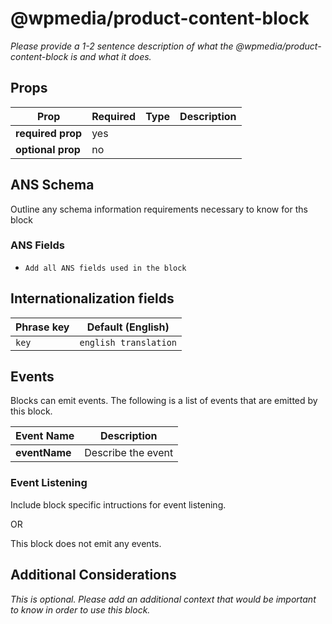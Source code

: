 # @wpmedia/product-content-block

_Please provide a 1-2 sentence description of what the @wpmedia/product-content-block is and what it does._

## Props

| **Prop**          | **Required** | **Type** | **Description** |
| ----------------- | ------------ | -------- | --------------- |
| **required prop** | yes          |          |                 |
| **optional prop** | no           |          |                 |

## ANS Schema

Outline any schema information requirements necessary to know for ths block

### ANS Fields

- `Add all ANS fields used in the block`

## Internationalization fields

| Phrase key | Default (English)     |
| ---------- | --------------------- |
| `key`      | `english translation` |

## Events

Blocks can emit events. The following is a list of events that are emitted by this block.

| **Event Name** | **Description**    |
| -------------- | ------------------ |
| **eventName**  | Describe the event |

### Event Listening

Include block specific intructions for event listening.

OR

This block does not emit any events.

## Additional Considerations

_This is optional. Please add an additional context that would be important to know in order to use this block._
